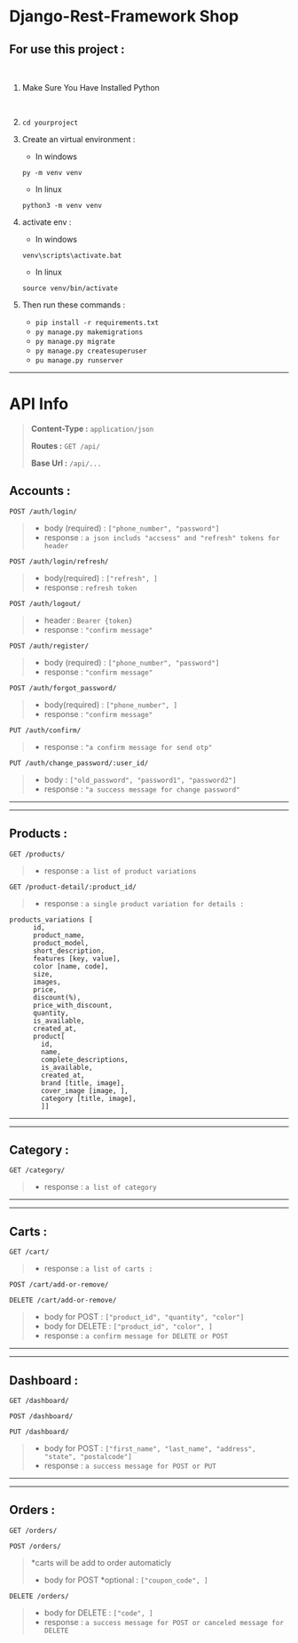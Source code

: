 # Django-Rest-Framework Shop

## For use this project :

 <br/>

1. Make Sure You Have Installed Python

 <br/>

2. ```
   cd yourproject
   ```

3. Create an virtual environment :
   - In windows
    ```
    py -m venv venv
    ```
   - In linux
    ```
    python3 -m venv venv
    ```
    

4. activate env :
    - In windows
    ```
    venv\scripts\activate.bat
    ```
    - In linux
    ```
    source venv/bin/activate
    ```

5. Then run these commands :
  
    - `pip install -r requirements.txt`
    - `py manage.py makemigrations`
    - `py manage.py migrate`
    - `py manage.py createsuperuser`
    - `pu manage.py runserver`

---

# API Info
> **Content-Type :** `application/json`
> 
> **Routes :** `GET /api/`
> 
> **Base Url :** `/api/...`

<!-- ---------------------------------------------------------------------------------------- -->
## Accounts :

 ```
 POST /auth/login/ 
 ```
>  - body (required) : `["phone_number", "password"]`
>  - response : `a json includs "accsess" and "refresh" tokens for header`


 ```
 POST /auth/login/refresh/
 ```
>  - body(required) : `["refresh", ]`
>  - response : `refresh token`


 ```
 POST /auth/logout/
 ```
>  - header : `Bearer {token}`
>  - response : `"confirm message"`


 ```
 POST /auth/register/
 ```
>  - body (required) : `["phone_number", "password"]`
>  - response : `"confirm message"`


 ```
 POST /auth/forgot_password/
 ```
>  - body(required) : `["phone_number", ]`
>  - response : `"confirm message"`


 ```
 PUT /auth/confirm/
 ```
>  - response : `"a confirm message for send otp"`
  

 ```
 PUT /auth/change_password/:user_id/
 ```
>  - body : `["old_password", "password1", "password2"]`
>  - response : `"a success message for change password"`

---
---

<!-- ---------------------------------------------------------------------------------------- -->
## Products :

 ```
 GET /products/
 ```
>  - response : `a list of product variations`


 ```
 GET /product-detail/:product_id/
 ```
> - response : `a single product variation for details :`

```
products_variations [ 
      id,
      product_name, 
      product_model, 
      short_description, 
      features [key, value], 
      color [name, code],
      size,
      images,
      price, 
      discount(%), 
      price_with_discount, 
      quantity, 
      is_available, 
      created_at, 
      product[
        id,
        name,
        complete_descriptions,
        is_available,
        created_at,
        brand [title, image],
        cover_image [image, ],
        category [title, image],
        ]]
```

---
---

<!-- ---------------------------------------------------------------------------------------- -->
## Category :

 ```
 GET /category/
 ```
>  - response : `a list of category`

---
---

<!-- ---------------------------------------------------------------------------------------- -->
## Carts :

 ```
 GET /cart/
 ```
> -  response : `a list of carts :`

 ```
 POST /cart/add-or-remove/
 ```
 ```
 DELETE /cart/add-or-remove/
 ```
>  - body for POST : `["product_id", "quantity", "color"]`
>  - body for DELETE : `["product_id", "color", ]`
>  - response : `a confirm message for DELETE or POST`
    
---
---

<!-- ---------------------------------------------------------------------------------------- -->
## Dashboard :

 ```
 GET /dashboard/
 ```
 ```
 POST /dashboard/
 ```
 ```
 PUT /dashboard/
 ```
>  - body for POST : `["first_name", "last_name", "address", "state", "postalcode"]  `
>  - response : `a success message for POST or PUT`

---
---

<!-- ---------------------------------------------------------------------------------------- -->
## Orders :

 ```
 GET /orders/
 ```
 ```
 POST /orders/
 ```
>  *carts will be add to order automaticly
>  - body for POST *optional : `["coupon_code", ]`
 ```
 DELETE /orders/
 ```
>  - body for DELETE : `["code", ]`
>  - response : `a success message for POST or canceled message for DELETE`

